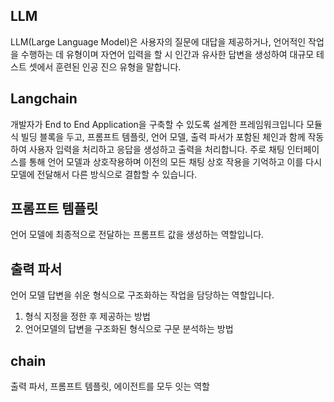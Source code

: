 ## LLM 
LLM(Large Language Model)은 사용자의 질문에 대답을 제공하거나, 언어적인 작업을 수행하는 데 유형이며 
자연어 입력을 할 시 인간과 유사한 답변을 생성하여 대규모 테스트 셋에서 훈련된 인공 진으 유형을 말합니다.

## Langchain
개발자가 End to End Application을 구축할 수 있도록 설계한 프레임워크입니다
모듈식 빌딩 블록을 두고, 프롬프트 템플릿, 언어 모델, 출력 파서가 포함된 체인과 함께 작동하여 사용자 입력을 처리하고 응답을 생성하고 출력을 처리합니다. 
주로 채팅 인터페이스를 통해 언어 모델과 상호작용하며 이전의 모든 채팅 상호 작용을 기억하고 이를 다시 모델에 전달해서 다른 방식으로 결합할 수  있습니다.

## 프롬프트 템플릿
언어 모델에 최종적으로 전달하는 프롬프트 값을 생성하는 역할입니다.

## 출력 파서
언어 모델 답변을 쉬운 형식으로 구조화하는 작업을 담당하는 역할입니다.
1. 형식 지정을 정한 후 제공하는 방법
2. 언어모델의 답변을 구조화된 형식으로 구문 분석하는 방법


## chain
출력 파서, 프롬프트 템플릿, 에이전트를 모두 잇는 역할
